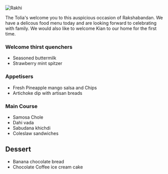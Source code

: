 
![Rakhi](https://image.freepik.com/free-vector/hindu-festival-rakshabandhan-banner_1017-20013.jpg)

The Tolia's welcome you to this auspicious occasion of Rakshabandan. We have a delicous food menu today and are looking forward to celebrating with family. We would
also like to welcome Kian to our home for the first time. 


### Welcome thirst quenchers
- Seasoned buttermilk 
- Strawberry mint spitzer
### Appetisers 
- Fresh Pineapple mango salsa and Chips
- Artichoke dip with artisan breads
### Main Course 
- Samosa Chole
- Dahi vada 
- Sabudana khichdi
- Coleslaw sandwiches
## Dessert
- Banana chocolate bread 
- Chocolate Coffee ice cream cake 
